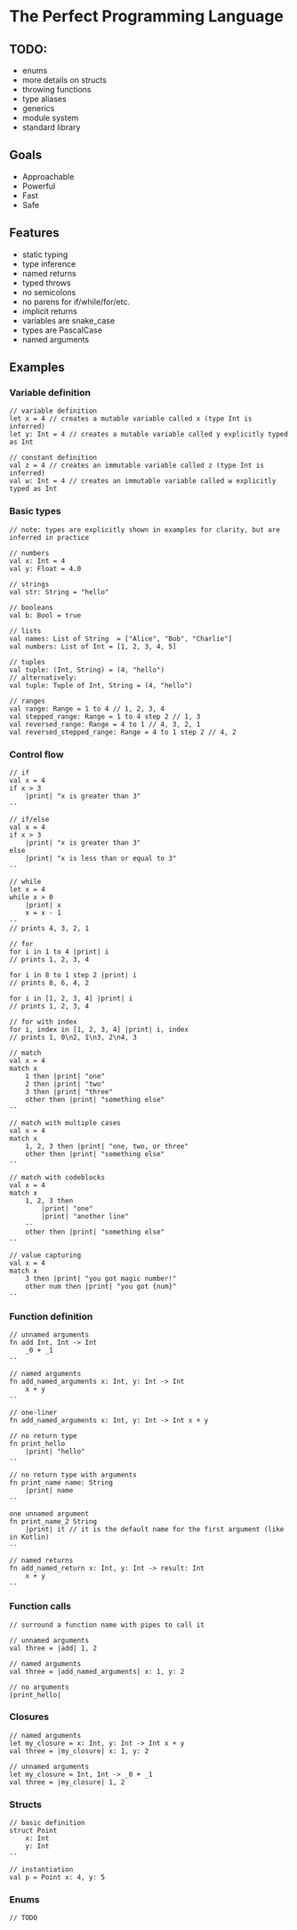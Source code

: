 # The Perfect Programming Language

## TODO:
- enums
- more details on structs
- throwing functions
- type aliases
- generics
- module system
- standard library


## Goals
- Approachable
- Powerful
- Fast
- Safe

## Features
- static typing
- type inference
- named returns
- typed throws
- no semicolons
- no parens for if/while/for/etc.
- implicit returns
- variables are snake_case
- types are PascalCase
- named arguments

## Examples

### Variable definition
```
// variable definition
let x = 4 // creates a mutable variable called x (type Int is inferred)
let y: Int = 4 // creates a mutable variable called y explicitly typed as Int

// constant definition
val z = 4 // creates an immutable variable called z (type Int is inferred)
val w: Int = 4 // creates an immutable variable called w explicitly typed as Int
```

### Basic types
```
// note: types are explicitly shown in examples for clarity, but are inferred in practice

// numbers
val x: Int = 4
val y: Float = 4.0

// strings
val str: String = "hello"

// booleans
val b: Bool = true

// lists
val names: List of String  = ["Alice", "Bob", "Charlie"]
val numbers: List of Int = [1, 2, 3, 4, 5]

// tuples
val tuple: (Int, String) = (4, "hello")
// alternatively:
val tuple: Tuple of Int, String = (4, "hello")

// ranges
val range: Range = 1 to 4 // 1, 2, 3, 4
val stepped_range: Range = 1 to 4 step 2 // 1, 3
val reversed_range: Range = 4 to 1 // 4, 3, 2, 1
val reversed_stepped_range: Range = 4 to 1 step 2 // 4, 2
```

### Control flow
```
// if
val x = 4
if x > 3
    |print| "x is greater than 3"
--

// if/else
val x = 4
if x > 3
    |print| "x is greater than 3"
else
    |print| "x is less than or equal to 3"
--

// while
let x = 4
while x > 0
    |print| x
    x = x - 1
--
// prints 4, 3, 2, 1

// for
for i in 1 to 4 |print| i
// prints 1, 2, 3, 4

for i in 8 to 1 step 2 |print| i
// prints 8, 6, 4, 2

for i in [1, 2, 3, 4] |print| i
// prints 1, 2, 3, 4

// for with index
for i, index in [1, 2, 3, 4] |print| i, index
// prints 1, 0\n2, 1\n3, 2\n4, 3

// match
val x = 4
match x
    1 then |print| "one"
    2 then |print| "two"
    3 then |print| "three"
    other then |print| "something else"
--

// match with multiple cases
val x = 4
match x
    1, 2, 3 then |print| "one, two, or three"
    other then |print| "something else"
--

// match with codeblocks
val x = 4
match x
    1, 2, 3 then
        |print| "one"
        |print| "another line"
    --
    other then |print| "something else"
--

// value capturing
val x = 4
match x
    3 then |print| "you got magic number!"
    other num then |print| "you got {num}"
--
```

### Function definition
```
// unnamed arguments
fn add Int, Int -> Int
    _0 + _1
--

// named arguments
fn add_named_arguments x: Int, y: Int -> Int
    x + y
--

// one-liner
fn add_named_arguments x: Int, y: Int -> Int x + y

// no return type
fn print_hello
    |print| "hello"
--

// no return type with arguments
fn print_name name: String
    |print| name
--

one unnamed argument
fn print_name_2 String
    |print| it // it is the default name for the first argument (like in Kotlin)
--

// named returns
fn add_named_return x: Int, y: Int -> result: Int
    x + y
--
```

### Function calls
```
// surround a function name with pipes to call it

// unnamed arguments
val three = |add| 1, 2

// named arguments
val three = |add_named_arguments| x: 1, y: 2

// no arguments
|print_hello|
```

### Closures
```
// named arguments
let my_closure = x: Int, y: Int -> Int x + y
val three = |my_closure| x: 1, y: 2

// unnamed arguments
let my_closure = Int, Int -> _0 + _1
val three = |my_closure| 1, 2
```

### Structs
```
// basic definition
struct Point
    x: Int
    y: Int
--

// instantiation
val p = Point x: 4, y: 5
```

### Enums
```
// TODO
```
